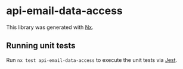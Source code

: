 # api-email-data-access

This library was generated with [Nx](https://nx.dev).

## Running unit tests

Run `nx test api-email-data-access` to execute the unit tests via [Jest](https://jestjs.io).
